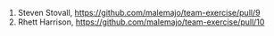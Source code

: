1. Steven Stovall, https://github.com/malemajo/team-exercise/pull/9
1. Rhett Harrison, https://github.com/malemajo/team-exercise/pull/10